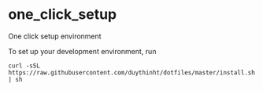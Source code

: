 # one_click_setup
One click setup environment

To set up your development environment, run
	
	curl -sSL https://raw.githubusercontent.com/duythinht/dotfiles/master/install.sh | sh
